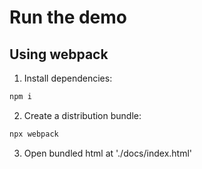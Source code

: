 # Run the demo

## Using webpack

1. Install dependencies:

```bash
npm i
```

2. Create a distribution bundle:

```bash
npx webpack
```

3. Open bundled html at './docs/index.html'